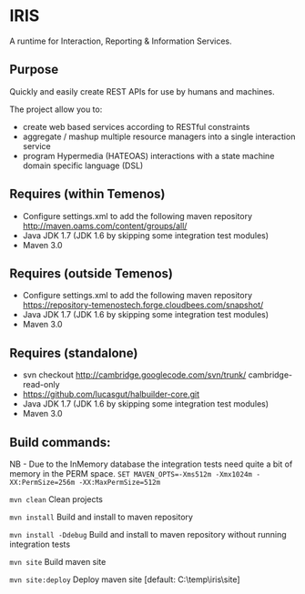 # IRIS

A runtime for Interaction, Reporting & Information Services.


## Purpose

Quickly and easily create REST APIs for use by humans and machines.

The project allow you to:

* create web based services according to RESTful constraints
* aggregate / mashup multiple resource managers into a single interaction service
* program Hypermedia (HATEOAS) interactions with a state machine domain specific language (DSL)


## Requires (within Temenos)

* Configure settings.xml to add the following maven repository http://maven.oams.com/content/groups/all/
* Java JDK 1.7 (JDK 1.6 by skipping some integration test modules)
* Maven 3.0


## Requires (outside Temenos)

* Configure settings.xml to add the following maven repository https://repository-temenostech.forge.cloudbees.com/snapshot/
* Java JDK 1.7 (JDK 1.6 by skipping some integration test modules)
* Maven 3.0


## Requires (standalone)

* svn checkout http://cambridge.googlecode.com/svn/trunk/ cambridge-read-only
* https://github.com/lucasgut/halbuilder-core.git
* Java JDK 1.7 (JDK 1.6 by skipping some integration test modules)
* Maven 3.0


## Build commands:

NB - Due to the InMemory database the integration tests need quite a bit of memory in the PERM space.
`SET MAVEN_OPTS=-Xms512m -Xmx1024m -XX:PermSize=256m -XX:MaxPermSize=512m`

`mvn clean` Clean projects

`mvn install` Build and install to maven repository

`mvn install -Ddebug` Build and install to maven repository without running integration tests

`mvn site` Build maven site

`mvn site:deploy` Deploy maven site [default: C:\temp\iris\site]

